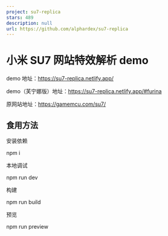 ```yaml
---
project: su7-replica
stars: 489
description: null
url: https://github.com/alphardex/su7-replica
---
```


小米 SU7 网站特效解析 demo
==================

demo 地址：https://su7-replica.netlify.app/

demo（芙宁娜版）地址：https://su7-replica.netlify.app/#furina

原网站地址：https://gamemcu.com/su7/

食用方法
----

安装依赖

npm i

本地调试

npm run dev

构建

npm run build

预览

npm run preview
